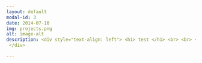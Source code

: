 ```yaml
---
layout: default
modal-id: 3
date: 2014-07-16
img: projects.png
alt: image-alt
description: <div style="text-align: left"> <h1> test </h1> <br> <br> <br> <h2> Header 2 </h2>
 </div>

---
```

